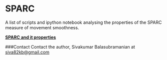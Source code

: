 # SPARC
A list of scripts and ipython notebook analysing the properties of the SPARC measure of movement smoothness.

[**SPARC and it properties**](http://nbviewer.ipython.org/github/siva82kb/SPARC/blob/master/sparc_and_properties.ipynb)

###Contact
Contact the author, Sivakumar Balasubramanian at siva82kb@gmail.com